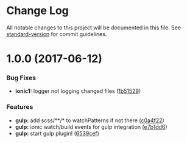 # Change Log

All notable changes to this project will be documented in this file.
See [standard-version](https://github.com/conventional-changelog/standard-version) for commit guidelines.

<a name="1.0.0"></a>
# 1.0.0 (2017-06-12)


### Bug Fixes

* **ionic1:** logger not logging changed files ([1b51529](https://github.com/ionic-team/ionic-cli/commit/1b51529))


### Features

* **gulp:** add scss/**/* to watchPatterns if not there ([c0a4f22](https://github.com/ionic-team/ionic-cli/commit/c0a4f22))
* **gulp:** ionic watch/build events for gulp integration ([e7b1dd6](https://github.com/ionic-team/ionic-cli/commit/e7b1dd6))
* **gulp:** start gulp plugin! ([6539cef](https://github.com/ionic-team/ionic-cli/commit/6539cef))
